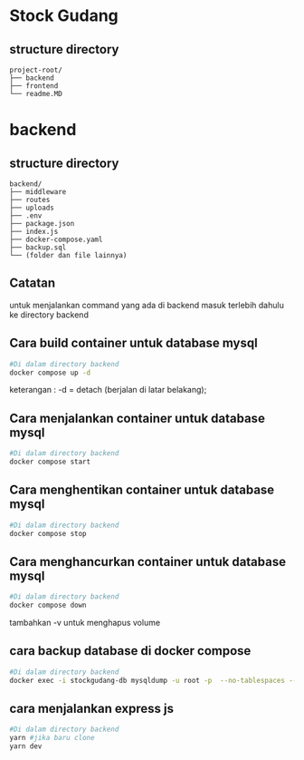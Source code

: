 # Stock Gudang
## structure directory
```
project-root/
├── backend
├── frontend
└── readme.MD
```

# backend

## structure directory
```
backend/
├── middleware
├── routes
├── uploads
├── .env
├── package.json
├── index.js
├── docker-compose.yaml
├── backup.sql
└── (folder dan file lainnya)
```

## Catatan
untuk menjalankan command yang ada di backend masuk terlebih dahulu ke directory backend

## Cara build container untuk database mysql
```bash
#Di dalam directory backend
docker compose up -d 
```
keterangan :
-d = detach (berjalan di latar belakang);

## Cara menjalankan container untuk database mysql
```bash
#Di dalam directory backend
docker compose start
```

## Cara menghentikan container untuk database mysql
```bash
#Di dalam directory backend
docker compose stop
```

## Cara menghancurkan container untuk database mysql
```bash
#Di dalam directory backend
docker compose down
```
tambahkan -v untuk menghapus volume

## cara backup database di docker compose
```bash
#Di dalam directory backend
docker exec -i stockgudang-db mysqldump -u root -p  --no-tablespaces --databases stockgudang > backup.sql
```

## cara menjalankan express js
```bash
#Di dalam directory backend
yarn #jika baru clone
yarn dev
```